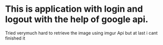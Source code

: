# This is application with login and logout with the help of google api.
Tried verymuch hard to retrieve the image using imgur Api but at last i cant finished it
